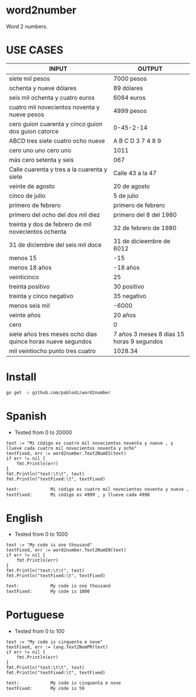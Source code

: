 # word2number

Word 2 numbers.

# USE CASES

| INPUT                                                       | OUTPUT                                    |
| ----------------------------------------------------------- | ----------------------------------------- |
| siete mil pesos                                             | 7000 pesos                                |
| ochenta y nueve dólares                                     | 89 dólares                                |
| seis mil ochenta y cuatro euros                             | 6084 euros                                |
| cuatro mil novecientos noventa y nueve pesos                | 4999 pesos                                |
| cero guion cuarenta y cinco guion dos guion catorce         | 0-45-2-14                                 |
| ABCD tres siete cuatro ocho nueve                           | A B C D 3 7 4 8 9                         |
| cero uno uno cero uno                                       | 1011                                      |
| más cero setenta y seis                                     | 067                                       |
| Calle cuarenta y tres a la cuarenta y siete                 | Calle 43 a la 47                          |
| veinte de agosto                                            | 20 de agosto                              |
| cinco de julio                                              | 5 de julio                                |
| primero de febrero                                          | primero de febrero                        |
| primero del ocho del dos mil diez                           | primero del 8 del 1980                    |
| treinta y dos de febrero de mil novecientos ochenta         | 32 de febrero de 1980                     |
| 31 de diciembre del seis mil doce                           | 31 de dicieembre de 6012                  |
| menos 15                                                    | \-15                                      |
| menos 18 años                                               | \-18 años                                 |
| veinticinco                                                 | 25                                        |
| treinta positivo                                            | 30 positivo                               |
| treinta y cinco negativo                                    | 35 negativo                               |
| menos seis mil                                              | \-6000                                    |
| veinte años                                                 | 20 años                                   |
| cero                                                        | 0                                         |
| siete años tres meses ocho dias quince horas nueve segundos | 7 años 3 meses 8 dias 15 horas 9 segundos |
| mil veintiocho punto tres cuatro                            | 1028.34                                   |


# Install

```bash
go get -v github.com/pablodz/word2number
```

# Spanish

- Tested from 0 to 20000


```golang
text := "Mi código es cuatro mil novecientos noventa y nueve , y llueve cada cuatro mil novecientos noventa y ocho"
textFixed, err := word2number.Text2NumES(text)
if err != nil {
    fmt.Println(err)
}
fmt.Println("text:\t\t", text)
fmt.Println("textFixed:\t", textFixed)
```

```bash
text:            Mi código es cuatro mil novecientos noventa y nueve , y llueve cada cuatro mil novecientos noventa y ocho
textFixed:       Mi código es 4999 , y llueve cada 4998
```

# English

- Tested from 0 to 1000


```golang
text := "My code is one thousand"
textFixed, err := word2number.Text2NumEN(text)
if err != nil {
    fmt.Println(err)
}
fmt.Println("text:\t\t", text)
fmt.Println("textFixed:\t", textFixed)
```

```bash
text:            My code is one thousand
textFixed:       My code is 1000
```

# Portuguese


- Tested from 0 to 100


```golang
text := "My code is cinquenta e nove"
textFixed, err := lang.Text2NumPR(text)
if err != nil {
    fmt.Println(err)
}
fmt.Println("text:\t\t", text)
fmt.Println("textFixed:\t", textFixed)
```

```bash
text:            My code is cinquenta e nove
textFixed:       My code is 59
```
